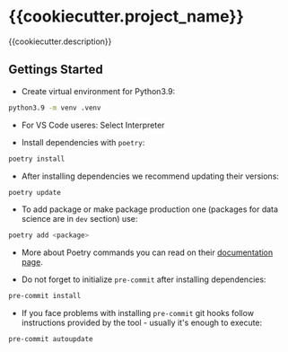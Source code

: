 # {{cookiecutter.project_name}}

{{cookiecutter.description}}

## Gettings Started

- Create virtual environment for Python3.9:

```sh
python3.9 -m venv .venv
```

- For VS Code useres: Select Interpreter

- Install dependencies with `poetry`:

```sh
poetry install
```

- After installing dependencies we recommend updating their versions:

```sh
poetry update
```

- To add package or make package production one (packages for data science are
  in `dev` section) use:

```sh
poetry add <package>
```

- More about Poetry commands you can read on their [documentation
  page](https://python-poetry.org/docs/cli/).

- Do not forget to initialize `pre-commit` after installing dependencies:

```sh
pre-commit install
```

- If you face problems with installing `pre-commit` git hooks follow
  instructions provided by the tool - usually it's enough to execute:

```sh
pre-commit autoupdate
```
